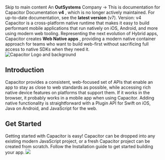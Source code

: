 Skip to main content
An **OutSystems** Company →
This is documentation for Capacitor Documentation **v4** , which is no longer actively maintained.
For up-to-date documentation, see the **latest version** (v7).
Version: v4
Capacitor is a cross-platform native runtime that makes it easy to build performant mobile applications that run natively on iOS, Android, and more using modern web tooling. Representing the next evolution of Hybrid apps, Capacitor creates **Web Native apps** , providing a modern native container approach for teams who want to build web-first without sacrificing full access to native SDKs when they need it.
![Capacitor Logo and background](https://capacitorjs.com/docs/assets/images/capacitor-index-51336ba21d2a831d216e4d8f6a2ccb9c.png)
## Introduction​
Capacitor provides a consistent, web-focused set of APIs that enable an app to stay as close to web standards as possible, while accessing rich native device features on platforms that support them. If it works in the browser, it probably works in a mobile app when using Capacitor. Adding native functionality is straightforward with a Plugin API for Swift on iOS, Java on Android, and JavaScript for the web.
## Get Started​
Getting started with Capacitor is easy! Capacitor can be dropped into any existing modern JavaScript project, or a fresh Capacitor project can be created from scratch.
Follow the Installation guide to get started building your app.
![](https://cdn.bizible.com/ipv?_biz_r=&_biz_h=802059049&_biz_u=ed6d98ad223740ddbf99774ce8c4ab02&_biz_l=https%3A%2F%2Fcapacitorjs.com%2Fdocs%2Fv4&_biz_t=1739811909559&_biz_i=Capacitor%20-%20Cross-platform%20Native%20Runtime%20for%20Web%20Apps%20%7C%20Capacitor%20Documentation&_biz_n=5&rnd=309453&cdn_o=a&_biz_z=1739811909559)
